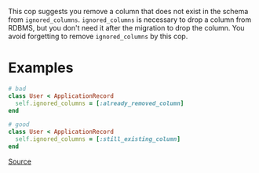 
This cop suggests you remove a column that does not exist in the schema from `ignored_columns`.
`ignored_columns` is necessary to drop a column from RDBMS, but you don't need it after the migration
to drop the column. You avoid forgetting to remove `ignored_columns` by this cop.

# Examples

```ruby
# bad
class User < ApplicationRecord
  self.ignored_columns = [:already_removed_column]
end

# good
class User < ApplicationRecord
  self.ignored_columns = [:still_existing_column]
end
```

[Source](http://www.rubydoc.info/gems/rubocop/RuboCop/Cop/Rails/UnusedIgnoredColumns)